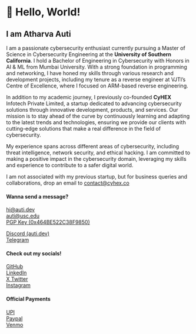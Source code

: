 
# 👋  Hello, World! 
## I am Atharva Auti 

I am a passionate cybersecurity enthusiast currently pursuing a Master of Science in Cybersecurity Engineering at the **University of Southern California**. I hold a Bachelor of Engineering in Cybersecurity with Honors in AI & ML from Mumbai University. With a strong foundation in programming and networking, I have honed my skills through various research and development projects, including my tenure as a reverse engineer at VJTI’s Centre of Excellence, where I focused on ARM-based reverse engineering.

In addition to my academic journey, I previously co-founded **CyHEX** Infotech Private Limited, a startup dedicated to advancing cybersecurity solutions through innovative development, products, and services. Our mission is to stay ahead of the curve by continuously learning and adapting to the latest trends and technologies, ensuring we provide our clients with cutting-edge solutions that make a real difference in the field of cybersecurity.

My experience spans across different areas of cybersecurity, including threat intelligence, network security, and ethical hacking. I am committed to making a positive impact in the cybersecurity domain, leveraging my skills and experience to contribute to a safer digital world.

I am not associated with my previous startup, but for business queries and collaborations, drop an email to [contact@cyhex.co](mailto:contact@cyhex.co)

#### Wanna send a message?

[hi@auti.dev](mailto:hi@auti.dev)  
[auti@usc.edu](mailto:auti@usc.edu)  
[PGP Key (0x464BE522C38F9850)](../auti.pub)

[Discord (auti.dev)](https://discordapp.com/channels/@me/631478564411146262/)  
[Telegram](https://t.me/aatharvauti)

#### Check out my socials!

[GitHub](https://github.com/aatharvauti)  
[LinkedIn](https://linkedin.com/in/auti)  
[X Twitter](https://x.com/aatharvauti)  
[Instagram](https://instagram.com/aatharvauti)

#### Official Payments

[UPI](upi://pay?pa=auti@kotak)  
[Paypal](https://paypal.me/aatharvauti)  
[Venmo](https://venmo.com/u/aatharvauti)
